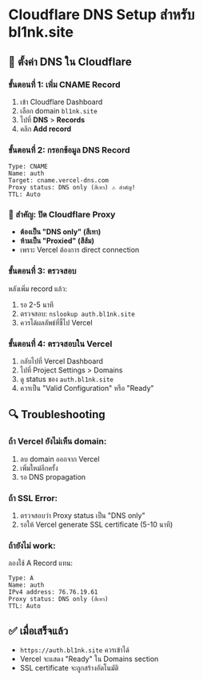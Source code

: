 # Cloudflare DNS Setup สำหรับ bl1nk.site

## 🔧 ตั้งค่า DNS ใน Cloudflare

### ขั้นตอนที่ 1: เพิ่ม CNAME Record
1. เข้า Cloudflare Dashboard
2. เลือก domain `bl1nk.site`
3. ไปที่ **DNS** > **Records**
4. คลิก **Add record**

### ขั้นตอนที่ 2: กรอกข้อมูล DNS Record
```
Type: CNAME
Name: auth
Target: cname.vercel-dns.com
Proxy status: DNS only (สีเทา) ⚠️ สำคัญ!
TTL: Auto
```

### 🚨 สำคัญ: ปิด Cloudflare Proxy
- **ต้องเป็น "DNS only" (สีเทา)**
- **ห้ามเป็น "Proxied" (สีส้ม)**
- เพราะ Vercel ต้องการ direct connection

### ขั้นตอนที่ 3: ตรวจสอบ
หลังเพิ่ม record แล้ว:
1. รอ 2-5 นาที
2. ตรวจสอบ: `nslookup auth.bl1nk.site`
3. ควรได้ผลลัพธ์ที่ชี้ไป Vercel

### ขั้นตอนที่ 4: ตรวจสอบใน Vercel
1. กลับไปที่ Vercel Dashboard
2. ไปที่ Project Settings > Domains
3. ดู status ของ `auth.bl1nk.site`
4. ควรเป็น "Valid Configuration" หรือ "Ready"

## 🔍 Troubleshooting

### ถ้า Vercel ยังไม่เห็น domain:
1. ลบ domain ออกจาก Vercel
2. เพิ่มใหม่อีกครั้ง
3. รอ DNS propagation

### ถ้า SSL Error:
1. ตรวจสอบว่า Proxy status เป็น "DNS only"
2. รอให้ Vercel generate SSL certificate (5-10 นาที)

### ถ้ายังไม่ work:
ลองใช้ A Record แทน:
```
Type: A
Name: auth
IPv4 address: 76.76.19.61
Proxy status: DNS only (สีเทา)
TTL: Auto
```

## ✅ เมื่อเสร็จแล้ว
- `https://auth.bl1nk.site` ควรเข้าได้
- Vercel จะแสดง "Ready" ใน Domains section
- SSL certificate จะถูกสร้างอัตโนมัติ